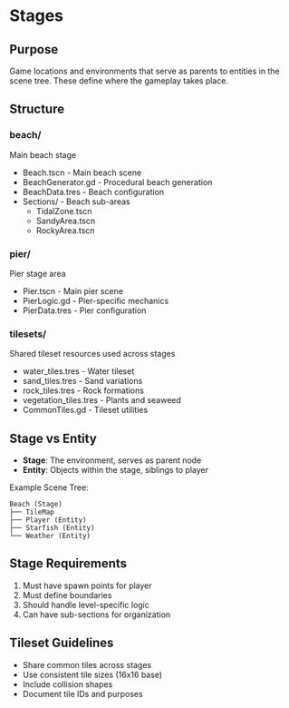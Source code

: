 # Stages

## Purpose
Game locations and environments that serve as parents to entities in the scene tree. These define where the gameplay takes place.

## Structure

### beach/
Main beach stage
- Beach.tscn - Main beach scene
- BeachGenerator.gd - Procedural beach generation
- BeachData.tres - Beach configuration
- Sections/ - Beach sub-areas
  - TidalZone.tscn
  - SandyArea.tscn
  - RockyArea.tscn

### pier/
Pier stage area
- Pier.tscn - Main pier scene
- PierLogic.gd - Pier-specific mechanics
- PierData.tres - Pier configuration

### tilesets/
Shared tileset resources used across stages
- water_tiles.tres - Water tileset
- sand_tiles.tres - Sand variations
- rock_tiles.tres - Rock formations
- vegetation_tiles.tres - Plants and seaweed
- CommonTiles.gd - Tileset utilities

## Stage vs Entity
- **Stage**: The environment, serves as parent node
- **Entity**: Objects within the stage, siblings to player

Example Scene Tree:
```
Beach (Stage)
├── TileMap
├── Player (Entity)
├── Starfish (Entity)
└── Weather (Entity)
```

## Stage Requirements
1. Must have spawn points for player
2. Must define boundaries
3. Should handle level-specific logic
4. Can have sub-sections for organization

## Tileset Guidelines
- Share common tiles across stages
- Use consistent tile sizes (16x16 base)
- Include collision shapes
- Document tile IDs and purposes